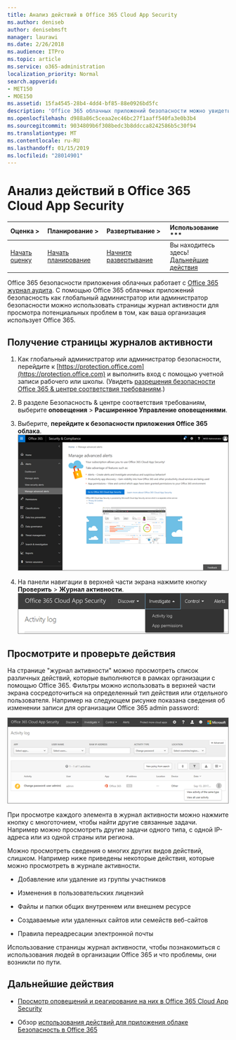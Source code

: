 ```yaml
---
title: Анализ действий в Office 365 Cloud App Security
ms.author: deniseb
author: denisebmsft
manager: laurawi
ms.date: 2/26/2018
ms.audience: ITPro
ms.topic: article
ms.service: o365-administration
localization_priority: Normal
search.appverid:
- MET150
- MOE150
ms.assetid: 15fa4545-28b4-4dd4-bf85-88e0926bd5fc
description: 'Office 365 облачных приложений безопасности можно увидеть, что происходит в вашей среде Office 365, поиск и исследование мероприятий и учетных записей. '
ms.openlocfilehash: d988a86c5ceaa2ec46bc27f1aaff540fa3e0b3b4
ms.sourcegitcommit: 9034809b6f308bedc3b8ddcca8242586b5c30f94
ms.translationtype: MT
ms.contentlocale: ru-RU
ms.lasthandoff: 01/15/2019
ms.locfileid: "28014901"
---
```

# <a name="investigate-an-activity-in-office-365-cloud-app-security"></a>Анализ действий в Office 365 Cloud App Security
  
|Оценка **\>**|Планирование **\>**|Развертывание **\>**|Использование ***|
|:-----|:-----|:-----|:-----|
|[Начать оценку](office-365-cas-overview.md) <br/> |[Начать планирование](get-ready-for-office-365-cas.md) <br/> |[Начните развертывание](turn-on-office-365-cas.md) <br/> |Вы находитесь здесь!  <br/> [Дальнейшие действия](#next-steps) <br/> |
   
Office 365 безопасности приложения облачных работает с [Office 365 журнал аудита](detailed-properties-in-the-office-365-audit-log.md). С помощью Office 365 облачных приложений безопасность как глобальный администратор или администратор безопасности можно использовать страницы журнал активности для просмотра потенциальных проблем в том, как ваша организация использует Office 365.
  
## <a name="how-to-get-to-the-activity-log-page"></a>Получение страницы журналов активности

1. Как глобальный администратор или администратор безопасности, перейдите к [https://protection.office.com](https://protection.office.com) и выполнить вход с помощью учетной записи рабочего или школы. (Увидеть [разрешения безопасности Office 365 &amp; центре соответствия требованиям](permissions-in-the-security-and-compliance-center.md).)
    
2. В разделе Безопасность &amp; центре соответствия требованиям, выберите **оповещения** \> **Расширенное Управление оповещениями**.
    
3. Выберите, **перейдите к безопасности приложения Office 365 облака**.<br/>![В разделе Безопасность &amp; центре соответствия требованиям, выберите дополнительные оповещения для перехода к безопасности Office 365 облаке приложения](media/958632d4-03e3-4ade-8e22-d5509db6fca7.png)
  
4. На панели навигации в верхней части экрана нажмите кнопку **Проверить** \> **Журнал активности**.<br/>![На портале O365 сервера клиентского доступа нажмите кнопку Проверить.](media/8c7b87c9-71a6-4952-adb2-185e941ffe9a.png)
  
## <a name="review-and-investigate-activities"></a>Просмотрите и проверьте действия

На странице "журнал активности" можно просмотреть список различных действий, которые выполняются в рамках организации с помощью Office 365. Фильтры можно использовать в верхней части экрана сосредоточиться на определенный тип действия или отдельного пользователя. Например на следующем рисунке показана сведения об изменении записи для организации Office 365 admin password:
  
![В облаке приложения Office 365 Безопасность выберите проверить \> журнал активности.](media/5d54600c-59cd-4f33-b4f0-29b75c37baae.png)
  
При просмотре каждого элемента в журнал активности можно нажмите кнопку с многоточием, чтобы найти другие связанные задачи. Например можно просмотреть другие задачи одного типа, с одной IP-адреса или из одной страны или региона.
  
Можно просмотреть сведения о многих других видов действий, слишком. Например ниже приведены некоторые действия, которые можно просмотреть в журнале активности.
  
- Добавление или удаление из группы участников
    
- Изменения в пользовательских лицензий
    
- Файлы и папки общих внутреннем или внешнем ресурсе
    
- Создаваемые или удаленных сайтов или семейств веб-сайтов
    
- Правила переадресации электронной почты
    
Использование страницы журнал активности, чтобы познакомиться с использования людей в организации Office 365 и что проблемы, они возникли по пути.
  
## <a name="next-steps"></a>Дальнейшие действия

- [Просмотр оповещений и реагирование на них в Office 365 Cloud App Security](review-office-365-cas-alerts.md)
    
- Обзор [использования действий для приложения облаке Безопасность в Office 365](utilization-activities-for-ocas.md)
    

